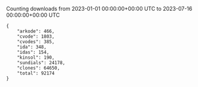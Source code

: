 
Counting downloads from 2023-01-01 00:00:00+00:00 UTC to 2023-07-16 00:00:00+00:00 UTC

```
{
    "arkode": 466,
    "cvode": 1803,
    "cvodes": 385,
    "ida": 348,
    "idas": 154,
    "kinsol": 190,
    "sundials": 24178,
    "clones": 64650,
    "total": 92174
}
```
